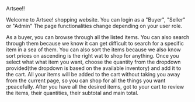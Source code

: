 Artsee!!

Welcome to Artsee! shopping website. You can login as a "Buyer", "Seller" or "Admin"
The page functionalities change depending on your user role.

As a buyer, you can browse through all the listed items. You can also search through them because we know it can get difficult to search for a specific item in a sea of them. You can also sort the items because we also know sort prices on ascending is the right wat to shop for anything. 
Once you select what what item you want, choose the quantity from the dropdown provided(the dropdown is based on the available inventory) and add it to the cart. All your items will be added to the cart without taking you away from the current page, so you can shop for all the things you want ;peacefully. After you have all the desired items, got to your cart to review the items, their quantities, their subtotal and main total. 
